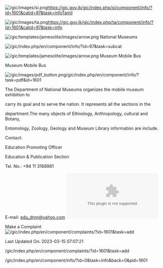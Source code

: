 <!-- Source: https://gic.gov.lk/gic/index.php/en/component/info/?id=1601&catid=97&task=info -->

![/gic/images/si.png](/gic/images/si.png)https://gic.gov.lk/gic/index.php/si/component/info/?id=1601&catid=97&task=infoTamil

![/gic/images/ta.png](/gic/images/ta.png)https://gic.gov.lk/gic/index.php/ta/component/info/?id=1601&catid=97&task=info

![/gic/templates/jamesolite/images/arrow.png](/gic/templates/jamesolite/images/arrow.png) National Museums

![/gic/index.php/en/component/info/?id=97&task=subcat](/gic/index.php/en/component/info/?id=97&task=subcat)

![/gic/templates/jamesolite/images/arrow.png](/gic/templates/jamesolite/images/arrow.png) Museum Mobile Bus

Museum Mobile Bus

![/gic/images/pdf_button.png](/gic/images/pdf_button.png)/gic/index.php/en/component/info/?task=pdf&id=1601

The Department of National Museums organizes the mobile museum exhibition to

carry its goal and to serve the nation. It represents all the sections in the

department.The many objects of Ethnology, Anthropology, cultural and Botany,

Entomology, Zoology, Geology and Museum Library information are include.

Contact:

Education Promoting Officer

Education & Publication Section

Tel. No.: +94 11 3168981

E-mail: edu_dnm@yahoo.com ![edu_dnm@yahoo.com](edu_dnm@yahoo.com)

Make a Complaint ![/gic/index.php/en/component/complaints/?id=1601&task=add](/gic/index.php/en/component/complaints/?id=1601&task=add)

Last Updated On: 2023-03-15 07:07:21

/gic/index.php/en/component/complaints/?id=1601&task=add

/gic/index.php/en/component/info/?id=0&task=info&back=0&pid=1601